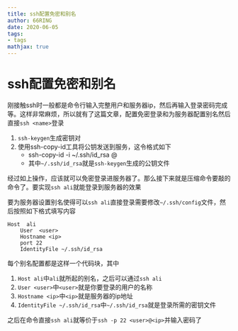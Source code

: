 ```yaml
---
title: ssh配置免密和别名
author: 66RING
date: 2020-06-05
tags: 
- tags
mathjax: true
---
```


# ssh配置免密和别名

刚接触ssh时一般都是命令行输入完整用户和服务器ip，然后再输入登录密码完成等。这样非常麻烦，所以就有了这篇文章，配置免密登录和为服务器配置别名然后直接`ssh <name>`登录

1. `ssh-keygen`生成密钥对
2. 使用ssh-copy-id工具将公钥发送到服务，这令格式如下
	- ssh-copy-id -i ~/.ssh/id_rsa <user>@<ip>
	- 其中`~/.ssh/id_rsa`就是`ssh-keygen`生成的公钥文件

经过如上操作，应该就可以免密登录进服务器了。那么接下来就是压缩命令要敲的命令了。要实现`ssh ali`就能登录到服务器的效果

要为服务器设置别名使得可以`ssh ali`直接登录需要修改`~/.ssh/config`文件，然后按照如下格式填写内容

```
Host  ali
	User  <user>
	Hostname <ip>
	port 22
	IdentityFile ~/.ssh/id_rsa
```

每个别名配置都是这样一个代码块，其中

1. `Host ali`中`ali`就所起的别名，之后可以通过`ssh ali`
2. `User <user>`中`<user>`就是你要登录的用户的名称
3. `Hostname <ip>`中`<ip>`就是服务器的ip地址
4. `IdentityFile ~/.ssh/id_rsa`中`~/.ssh/id_rsa`就是登录所需的密钥文件

之后在命令直接`ssh ali`就等价于`ssh -p 22 <user>@<ip>`并输入密码了
